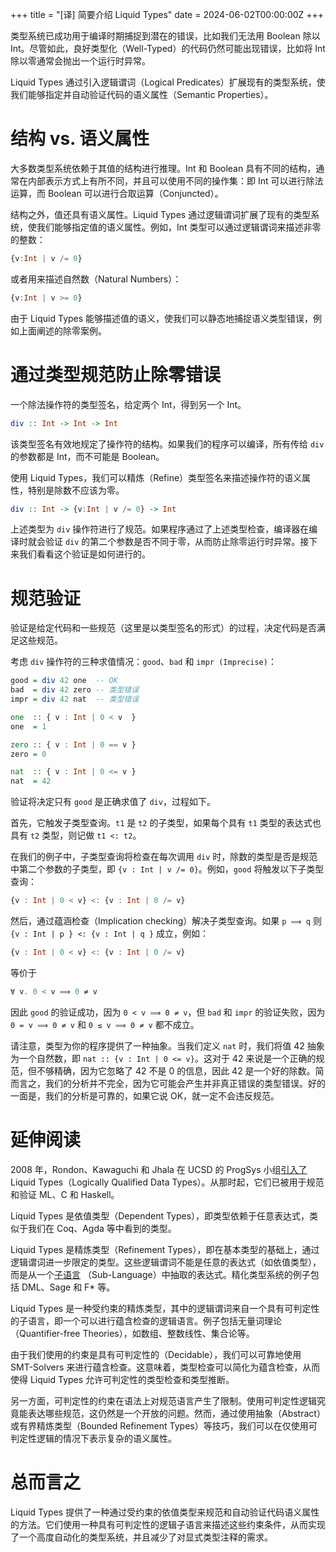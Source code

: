 +++
title = "[译] 简要介绍 Liquid Types"
date = 2024-06-02T00:00:00Z
+++

类型系统已成功用于编译时期捕捉到潜在的错误，比如我们无法用 Boolean 除以 Int。尽管如此，良好类型化（Well-Typed）的代码仍然可能出现错误，比如将 Int 除以零通常会抛出一个运行时异常。

Liquid Types 通过引入逻辑谓词（Logical Predicates）扩展现有的类型系统，使我们能够指定并自动验证代码的语义属性（Semantic Properties）。

# 结构 vs. 语义属性

大多数类型系统依赖于其值的结构进行推理。Int 和 Boolean 具有不同的结构，通常在内部表示方式上有所不同，并且可以使用不同的操作集：即 Int 可以进行除法运算，而 Boolean 可以进行合取运算（Conjuncted）。

结构之外，值还具有语义属性。Liquid Types 通过逻辑谓词扩展了现有的类型系统，使我们能够指定值的语义属性。例如，Int 类型可以通过逻辑谓词来描述非零的整数：

```haskell
{v:Int | v /= 0}
```

或者用来描述自然数（Natural Numbers）：

```haskell
{v:Int | v >= 0}
```

由于 Liquid Types 能够描述值的语义，使我们可以静态地捕捉语义类型错误，例如上面阐述的除零案例。

# 通过类型规范防止除零错误

一个除法操作符的类型签名，给定两个 Int，得到另一个 Int。

```haskell
div :: Int -> Int -> Int
```

该类型签名有效地规定了操作符的结构。如果我们的程序可以编译，所有传给 `div` 的参数都是 Int，而不可能是 Boolean。

使用 Liquid Types，我们可以精炼（Refine）类型签名来描述操作符的语义属性，特别是除数不应该为零。

```haskell
div :: Int -> {v:Int | v /= 0} -> Int
```

上述类型为 `div` 操作符进行了规范。如果程序通过了上述类型检查，编译器在编译时就会验证 `div` 的第二个参数是否不同于零，从而防止除零运行时异常。接下来我们看看这个验证是如何进行的。

# 规范验证

验证是给定代码和一些规范（这里是以类型签名的形式）的过程，决定代码是否满足这些规范。

考虑 `div` 操作符的三种求值情况：`good`、`bad` 和 `impr (Imprecise)`：

```haskell
good = div 42 one  -- OK
bad  = div 42 zero -- 类型错误
impr = div 42 nat  -- 类型错误

one  :: { v : Int | 0 < v  }
one  = 1

zero :: { v : Int | 0 == v }
zero = 0

nat  :: { v : Int | 0 <= v }
nat  = 42
```

验证将决定只有 `good` 是正确求值了 `div`，过程如下。

首先，它触发子类型查询。`t1` 是 `t2` 的子类型，如果每个具有 `t1` 类型的表达式也具有 `t2` 类型，则记做 `t1 <: t2`。

在我们的例子中，子类型查询将检查在每次调用 `div` 时，除数的类型是否是规范中第二个参数的子类型，即 `{v : Int | v /= 0}`。例如，`good` 将触发以下子类型查询：

```haskell
{v : Int | 0 < v} <: {v : Int | 0 /= v}
```

然后，通过蕴涵检查（Implication checking）解决子类型查询。如果 `p ⟹ q` 则 `{v : Int | p } <: {v : Int | q }` 成立，例如：

```haskell
{v : Int | 0 < v} <: {v : Int | 0 /= v}
```
等价于

```haskell
∀ v. 0 < v ⟹ 0 ≠ v
```

因此 `good` 的验证成功，因为 `0 < v ⟹ 0 ≠ v`，但 `bad` 和 `impr` 的验证失败，因为 `0 = v ⟹ 0 ≠ v` 和 `0 ≤ v ⟹ 0 ≠ v` 都不成立。

请注意，类型为你的程序提供了一种抽象。当我们定义 `nat` 时，我们将值 42 抽象为一个自然数，即 `nat :: {v : Int | 0 <= v}`。这对于 42 来说是一个正确的规范，但不够精确，因为它忽略了 42 不是 0 的信息，因此 42 是一个好的除数。简而言之，我们的分析并不完全，因为它可能会产生并非真正错误的类型错误。好的一面是，我们的分析是可靠的，如果它说 OK，就一定不会违反规范。

# 延伸阅读

2008 年，Rondon、Kawaguchi 和 Jhala 在 UCSD 的 ProgSys 小组[引入了](https://goto.ucsd.edu/~rjhala/liquid/liquid_types.pdf) Liquid Types（Logically Qualified Data Types）。从那时起，它们已被用于规范和验证 ML、C 和 Haskell。

Liquid Types 是依值类型（Dependent Types），即类型依赖于任意表达式，类似于我们在 Coq、Agda 等中看到的类型。

Liquid Types 是精炼类型（Refinement Types），即在基本类型的基础上，通过逻辑谓词进一步限定的类型。这些逻辑谓词不能是任意的表达式（如依值类型），而是从一个[子语言](https://en.wikipedia.org/wiki/Sublanguage) （Sub-Language）中抽取的表达式。精化类型系统的例子包括 DML、Sage 和 F* 等。

Liquid Types 是一种受约束的精炼类型，其中的逻辑谓词来自一个具有可判定性的子语言，即一个可以进行蕴含检查的逻辑语言。例子包括无量词理论（Quantifier-free Theories），如数组、整数线性、集合论等。

由于我们使用的约束是具有可判定性的（Decidable），我们可以可靠地使用 SMT-Solvers 来进行蕴含检查。这意味着，类型检查可以简化为蕴含检查，从而使得 Liquid Types 允许可判定性的类型检查和类型推断。

另一方面，可判定性的约束在语法上对规范语言产生了限制。使用可判定性逻辑究竟能表达哪些规范，这仍然是一个开放的问题。然而，通过使用抽象（Abstract）或有界精炼类型（Bounded Refinement Types）等技巧，我们可以在仅使用可判定性逻辑的情况下表示复杂的语义属性。

# 总而言之

Liquid Types 提供了一种通过受约束的依值类型来规范和自动验证代码语义属性的方法。它们使用一种具有可判定性的逻辑子语言来描述这些约束条件，从而实现了一个高度自动化的类型系统，并且减少了对显式类型注释的需求。